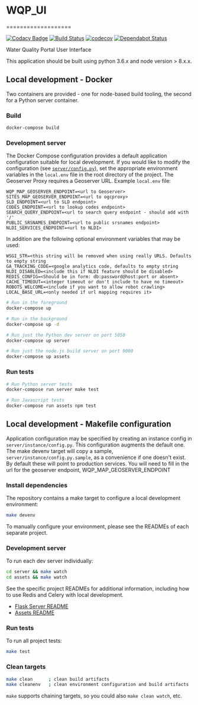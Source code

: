 # WQP_UI
===================

[![Codacy Badge](https://api.codacy.com/project/badge/Grade/b4640bae0bcc4a279222f9c422da9ac5)](https://app.codacy.com/app/usgs_wma_dev/WQP_UI?utm_source=github.com&utm_medium=referral&utm_content=NWQMC/WQP_UI&utm_campaign=badger)
[![Build Status](https://travis-ci.org/NWQMC/WQP_UI.svg?branch=master)](https://travis-ci.org/NWQMC/WQP_UI)
[![codecov](https://codecov.io/gh/NWQMC/WQP_UI/branch/master/graph/badge.svg)](https://codecov.io/gh/NWQMC)
[![Dependabot Status](https://api.dependabot.com/badges/status?host=github&repo=NWQMC/WQP_UI)](https://dependabot.com)

Water Quality Portal User Interface

This application should be built using python 3.6.x and node version > 8.x.x.

## Local development - Docker

Two containers are provided - one for node-based build tooling, the second for
a Python server container.

### Build

```bash
docker-compose build
```

### Development server

The Docker Compose configuration provides a default application configuration
suitable for local development. If you would like to modify the configuration
(see [`server/config.py`](./server/config.py)), set the appropriate environment
variables in the `local.env` file in the root directory of the project. The
Geoserver Proxy requires a Geoserver URL. Example `local.env` file:

```
WQP_MAP_GEOSERVER_ENDPOINT=<url to Geoserver>
SITES_MAP_GEOSERVER_ENDPOINT=<url to ogcproxy>
SLD_ENDPOINT=<url to SLD endpoint>
CODES_ENDPOINT=<url to lookup codes endpoint>
SEARCH_QUERY_ENDPOINT=<url to search query endpoint - should add with '/'
PUBLIC_SRSNAMES_ENDPOINT=<url to public srsnames endpoint>
NLDI_SERVICES_ENDPOINT=<url to NLDI>
```

In addition are the following optional environment variables that may be used:
```
WSGI_STR=<this string will be removed when using really URLS. Defaults to empty string
GA_TRACKING_CODE=<google analytics code, defaults to empty string
NLDI_DISABLED=<include this if NLDI feature should be disabled>
REDIS_CONFIG=<Should be in form: db:password@host:port or absent>
CACHE_TIMEOUT=<integer timeout or don't include to have no timeout>
ROBOTS_WELCOME=<include if you want to allow robot crawling>
LOCAL_BASE_URL=<only needed if url mapping requires it>

```

```bash
# Run in the foreground
docker-compose up

# Run in the background
docker-compose up -d

# Run just the Python dev server on port 5050
docker-compose up server

# Run just the node.js build server on port 9000
docker-compose up assets
```

### Run tests

```bash
# Run Python server tests
docker-compose run server make test

# Run Javascript tests
docker-compose run assets npm test
```

## Local development - Makefile configuration

Application configuration may be specified by creating an instance config in
`server/instance/config.py`. This configuration augments the default one.
The make devenv target will copy a sample, `server/instance/config.py.sample`,
as a convenience if one doesn't exist. By default these will point to production services.
You will need to fill in the url for the geoserver endpoint, WQP_MAP_GEOSERVER_ENDPOINT

### Install dependencies

The repository contains a make target to configure a local development environment:

```bash
make devenv
```

To manually configure your environment, please see the READMEs of each separate project.

### Development server

To run each dev server individually:

```bash
cd server && make watch
cd assets && make watch
```

See the specific project READMEs for additional information, including how to use Redis
and Celery with local development.

- [Flask Server README](./server/README.md)
- [Assets README](./assets/README.md)

### Run tests

To run all project tests:

```bash
make test
```

### Clean targets

```bash
make clean      ; clean build artifacts
make cleanenv   ; clean environment configuration and build artifacts
```

`make` supports chaining targets, so you could also `make clean watch`, etc.
